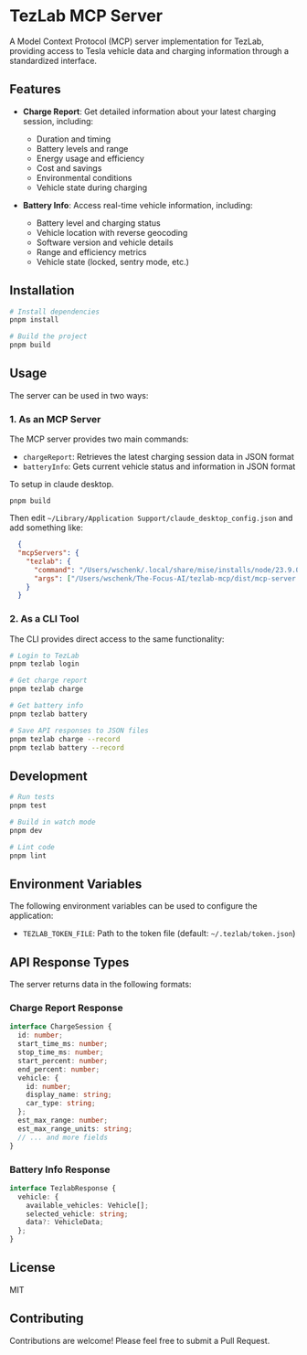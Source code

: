 # TezLab MCP Server

A Model Context Protocol (MCP) server implementation for TezLab, providing access to Tesla vehicle data and charging information through a standardized interface.

## Features

- **Charge Report**: Get detailed information about your latest charging session, including:

  - Duration and timing
  - Battery levels and range
  - Energy usage and efficiency
  - Cost and savings
  - Environmental conditions
  - Vehicle state during charging

- **Battery Info**: Access real-time vehicle information, including:
  - Battery level and charging status
  - Vehicle location with reverse geocoding
  - Software version and vehicle details
  - Range and efficiency metrics
  - Vehicle state (locked, sentry mode, etc.)

## Installation

```bash
# Install dependencies
pnpm install

# Build the project
pnpm build
```

## Usage

The server can be used in two ways:

### 1. As an MCP Server

The MCP server provides two main commands:

- `chargeReport`: Retrieves the latest charging session data in JSON format
- `batteryInfo`: Gets current vehicle status and information in JSON format

To setup in claude desktop.

```
pnpm build
```

Then edit `~/Library/Application Support/claude_desktop_config.json` and add something like:

```json
  {
  "mcpServers": {
    "tezlab": {
      "command": "/Users/wschenk/.local/share/mise/installs/node/23.9.0/bin/node",
      "args": ["/Users/wschenk/The-Focus-AI/tezlab-mcp/dist/mcp-server.js"]
    }
  }
```

### 2. As a CLI Tool

The CLI provides direct access to the same functionality:

```bash
# Login to TezLab
pnpm tezlab login

# Get charge report
pnpm tezlab charge

# Get battery info
pnpm tezlab battery

# Save API responses to JSON files
pnpm tezlab charge --record
pnpm tezlab battery --record
```

## Development

```bash
# Run tests
pnpm test

# Build in watch mode
pnpm dev

# Lint code
pnpm lint
```

## Environment Variables

The following environment variables can be used to configure the application:

- `TEZLAB_TOKEN_FILE`: Path to the token file (default: `~/.tezlab/token.json`)

## API Response Types

The server returns data in the following formats:

### Charge Report Response

```typescript
interface ChargeSession {
  id: number;
  start_time_ms: number;
  stop_time_ms: number;
  start_percent: number;
  end_percent: number;
  vehicle: {
    id: number;
    display_name: string;
    car_type: string;
  };
  est_max_range: number;
  est_max_range_units: string;
  // ... and more fields
}
```

### Battery Info Response

```typescript
interface TezlabResponse {
  vehicle: {
    available_vehicles: Vehicle[];
    selected_vehicle: string;
    data?: VehicleData;
  };
}
```

## License

MIT

## Contributing

Contributions are welcome! Please feel free to submit a Pull Request.
